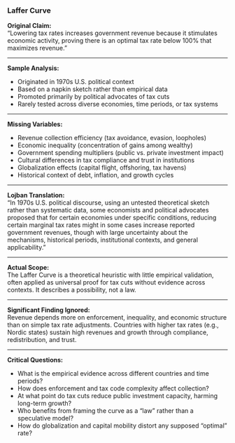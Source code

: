 ### Laffer Curve

**Original Claim:**  
“Lowering tax rates increases government revenue because it stimulates economic activity, proving there is an optimal tax rate below 100% that maximizes revenue.”

---

**Sample Analysis:**

- Originated in 1970s U.S. political context  
- Based on a napkin sketch rather than empirical data  
- Promoted primarily by political advocates of tax cuts  
- Rarely tested across diverse economies, time periods, or tax systems

---

**Missing Variables:**

- Revenue collection efficiency (tax avoidance, evasion, loopholes)  
- Economic inequality (concentration of gains among wealthy)  
- Government spending multipliers (public vs. private investment impact)  
- Cultural differences in tax compliance and trust in institutions  
- Globalization effects (capital flight, offshoring, tax havens)  
- Historical context of debt, inflation, and growth cycles

---

**Lojban Translation:**  
“In 1970s U.S. political discourse, using an untested theoretical sketch rather than systematic data, some economists and political advocates proposed that for certain economies under specific conditions, reducing certain marginal tax rates might in some cases increase reported government revenues, though with large uncertainty about the mechanisms, historical periods, institutional contexts, and general applicability.”

---

**Actual Scope:**  
The Laffer Curve is a theoretical heuristic with little empirical validation, often applied as universal proof for tax cuts without evidence across contexts. It describes a possibility, not a law.

---

**Significant Finding Ignored:**  
Revenue depends more on enforcement, inequality, and economic structure than on simple tax rate adjustments. Countries with higher tax rates (e.g., Nordic states) sustain high revenues and growth through compliance, redistribution, and trust.

---

**Critical Questions:**

- What is the empirical evidence across different countries and time periods?  
- How does enforcement and tax code complexity affect collection?  
- At what point do tax cuts reduce public investment capacity, harming long-term growth?  
- Who benefits from framing the curve as a “law” rather than a speculative model?  
- How do globalization and capital mobility distort any supposed “optimal” rate?  
